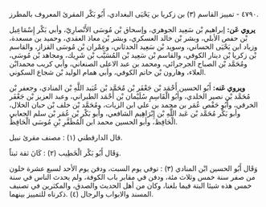 ٤٧٩٠ - تمييز القاسم (٣) بن زكريا بن يَحْيَى البغدادي، أَبُو بَكْر المقرئ المعروف بالمطرز.

**يروي عَن:** إبراهيم بْن سَعِيد الجوهري، وإسحاق بْن مُوسَى الأَنْصارِيّ، وأبي بَكْر إِسْمَاعِيل بْن حفص الأبلي، وبشر بْن خالد العسكري، وبشر بْن معاذ العقدي، وحميد بن مسعدة، وزياد ابن يَحْيَى الحساني، وسويد بْن سَعِيد الحدثاني، وعِمْران بْن مُوسَى القزاز، والقاسم بْن زكريا بْن دينار الكوفي، والقاسم بْن سَعِيد بْن المُسَيَّب بْن شَرِيك، ومجاهد بْن مُوسَى، ومُحَمَّد بْن الصباح الجرجرائي، ومحمد بن عبد الاعلى الصنعاني، وأبي كريب محمدابْن العلاء، وهارون بْن حاتم الكوفي، وأبي همام الوليد بْن شجاع السكوني.

**ويروي عَنه:** أَبُو الحسين أَحْمَد بْن جَعْفَر بْن مُحَمَّد بْن عُبَيد اللَّهِ بْن المنادي، وجعفر بْن مُحَمَّد بْن نصير الخلدي، وأَبُو الْقَاسِمِ سُلَيْمان بْن أَحْمَد الطبراني، وعبد العزيز بْن جَعْفَر الخرقي، وأَبُو حَفْص عُمَر بن محمد بن علي ابن الزيات، ومُحَمَّد بْن خلف بْن حبان الخلال، وأبو بَكْر مُحَمَّد بْن عَبد اللَّهِ بْن إِبْرَاهِيم الشافعي، وأبو بَكْر بْن عُمَر بْن سلم الجعابي الْحَافِظ، وأبو الحسين محمد ابن الْمُظَفَّرِ بْنِ مُوسَى الْحَافِظُ.

قال الدارقطني (١) : مصنف مقرئ نبيل.

وَقَال أَبُو بَكْر الْخَطِيب (٢) : كَانَ ثقة ثبتاً.

وَقَال أَبُو الحسين ابْن المنادي (٣) : توفي يوم السبت، ودفن يوم الأحد لسبع عشرة خلون من صفر سنة خمس وثلاث مئة، ودفن في مقابر باب الكوفة، ولم يحدث الناس في سنة خمس هذه شيئا البتة فيما بلغنا، وكان من أهل الحديث والصدق، والمكثرين في تصنيف المسند والابواب والرجال (٤) .ذكرناه للتمييز بينهما.